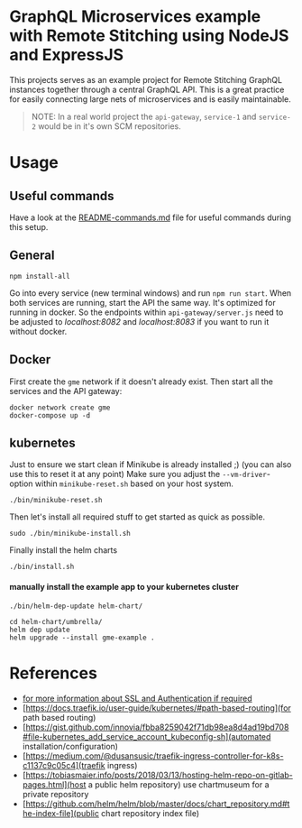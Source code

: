 # GraphQL Microservices example with Remote Stitching using NodeJS and ExpressJS

This projects serves as an example project for Remote Stitching GraphQL instances together through a central GraphQL 
API. This is a great practice for easily connecting large nets of microservices and is easily maintainable.

> NOTE: In a real world project the `api-gateway`, `service-1` and `service-2` would be in it's own SCM repositories.

# Usage

## Useful commands

Have a look at the [README-commands.md](README-commands.md) file for useful commands during this setup.

## General

    npm install-all

Go into every service (new terminal windows) and run `npm run start`. When both services are running, start the API the 
same way. It's optimized for running in docker. So the endpoints within `api-gateway/server.js` need to be adjusted to 
*localhost:8082* and *localhost:8083* if you want to run it without docker.

## Docker

First create the `gme` network if it doesn't already exist. Then start all the services and the API gateway:

    docker network create gme
    docker-compose up -d

## kubernetes

Just to ensure we start clean if Minikube is already installed ;) (you can also use this to reset it at any point)
Make sure you adjust the `--vm-driver`-option within `minikube-reset.sh` based on your host system.

    ./bin/minikube-reset.sh

Then let's install all required stuff to get started as quick as possible.

    sudo ./bin/minikube-install.sh

Finally install the helm charts

    ./bin/install.sh

#### manually install the example app to your kubernetes cluster

    ./bin/helm-dep-update helm-chart/

    cd helm-chart/umbrella/
    helm dep update
    helm upgrade --install gme-example .

# References

- [for more information about SSL and Authentication if required](https://docs.traefik.io/user-guide/kubernetes/)
- [https://docs.traefik.io/user-guide/kubernetes/#path-based-routing](for path based routing)
- [https://gist.github.com/innovia/fbba8259042f71db98ea8d4ad19bd708#file-kubernetes_add_service_account_kubeconfig-sh](automated installation/configuration)
- [https://medium.com/@dusansusic/traefik-ingress-controller-for-k8s-c1137c9c05c4](traefik ingress) 
- [https://tobiasmaier.info/posts/2018/03/13/hosting-helm-repo-on-gitlab-pages.html](host a public helm repository) use chartmuseum for a private repository
- [https://github.com/helm/helm/blob/master/docs/chart_repository.md#the-index-file](public chart repository index file)